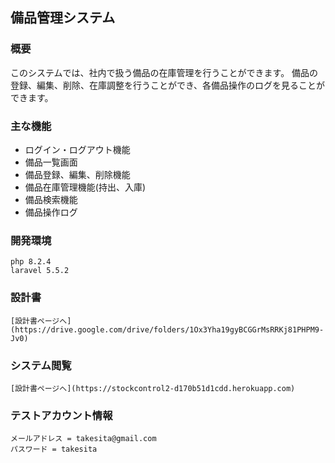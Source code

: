 ## 備品管理システム

### 概要

このシステムでは、社内で扱う備品の在庫管理を行うことができます。
備品の登録、編集、削除、在庫調整を行うことができ、各備品操作のログを見ることができます。

### 主な機能
* ログイン・ログアウト機能
* 備品一覧画面
* 備品登録、編集、削除機能
* 備品在庫管理機能(持出、入庫)
* 備品検索機能
* 備品操作ログ

### 開発環境

    php 8.2.4
    laravel 5.5.2


### 設計書

    
    [設計書ページへ](https://drive.google.com/drive/folders/1Ox3Yha19gyBCGGrMsRRKj81PHPM9-Jv0)
    
    
### システム閲覧

    [設計書ページへ](https://stockcontrol2-d170b51d1cdd.herokuapp.com)

### テストアカウント情報
    
    メールアドレス = takesita@gmail.com
    パスワード = takesita

